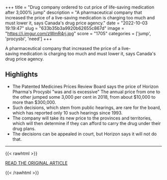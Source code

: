+++
title = "Drug company ordered to cut price of life-saving medication after 3,000% jump"
description = "A pharmaceutical company that increased the price of a live-saving medication is charging too much and must lower it, says Canada's drug price agency."
date = "2022-10-03 19:19:47"
slug = "633b35b3a9920b62655c867d"
image = "https://i.imgur.com/zWmR4rj.jpg"
score = "1705"
categories = ['jump', 'procysbi', 'need']
+++

A pharmaceutical company that increased the price of a live-saving medication is charging too much and must lower it, says Canada's drug price agency.

## Highlights

- The Patented Medicines Prices Review Board says the price of Horizon Pharma's Procysbi "was and is excessive" The annual price from one to the other jumped some 3,000 per cent in 2018, from about $10,000 to more than $300,000.
- Such decisions, which stem from public hearings, are rare for the board, which has reported only 10 such hearings since 1993.
- The company will take its new price to the provinces and territories, which will then determine if they can afford to carry the drug under their drug plans.
- The decisions can be appealed in court, but Horizon says it will not do that.

---

{{< rawhtml >}}
  <p class="article-category">
    <a target="_blank" href="https://www.cbc.ca/news/health/procysbi-kidney-disease-drug-price-1.6601422">READ THE ORIGINAL ARTICLE</a>
  </p>
{{< /rawhtml >}}
